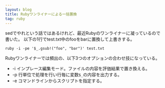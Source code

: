 ```yaml
---
layout: blog
title: Rubyワンライナーによる一括置換
tag: ruby
---
```




sedでやれという話ではあるけれど、最近Rubyのワンライナーに凝っているので書いた。
以下の1行でtest.txt中のfooをbarに置換して上書きする。

    ruby -i -pe '$_.gsub!("foo", "bar")' test.txt

Rubyワンライナーでは頻出の、以下3つのオプションの合わせ技になっている。

- -i インプレース編集モード。ファイルの内容を評価結果で置き換える。
- -p 行単位で処理を行い行毎に変数`$_`の内容を出力する。
- -e コマンドラインからスクリプトを指定する。
